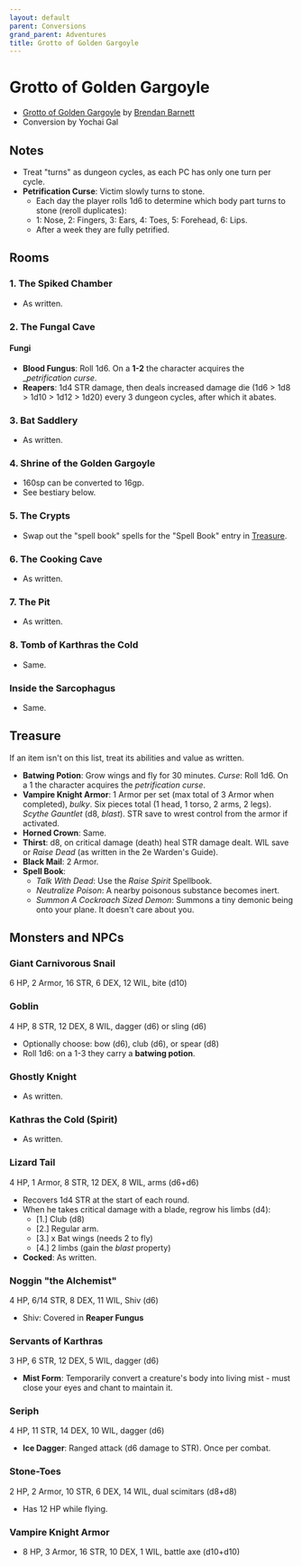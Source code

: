 ```yaml
---
layout: default
parent: Conversions
grand_parent: Adventures
title: Grotto of Golden Gargoyle
---
```


# Grotto of Golden Gargoyle

- [Grotto of Golden Gargoyle](https://pocket-sized-perils.itch.io/grotto-of) by [Brendan Barnett](https://dexsave.blogspot.com)
- Conversion by Yochai Gal

## Notes

- Treat "turns" as dungeon cycles, as each PC has only one turn per cycle.
- **Petrification Curse**: Victim slowly turns to stone. 
  - Each day the player rolls 1d6 to determine which body part turns to stone (reroll duplicates):  
  - 1: Nose, 2: Fingers, 3: Ears, 4: Toes, 5: Forehead, 6: Lips. 
  - After a week they are fully petrified.

## Rooms

### 1. The Spiked Chamber

- As written.

### 2. The Fungal Cave

#### Fungi

- **Blood Fungus**: Roll 1d6. On a **1-2** the character acquires the __petrification curse_.
- **Reapers**: 1d4 STR damage, then deals increased damage die (1d6 > 1d8 > 1d10 > 1d12 > 1d20) every 3 dungeon cycles, after which it abates.

### 3. Bat Saddlery

- As written.

### 4. Shrine of the Golden Gargoyle

- 160sp can be converted to 16gp.
- See bestiary below.

### 5. The Crypts

- Swap out the "spell book" spells for the "Spell Book" entry in [Treasure](#treasure).

### 6. The Cooking Cave

- As written.

### 7. The Pit

- As written.

### 8. Tomb of Karthras the Cold

- Same.

### Inside the Sarcophagus

- Same.

## Treasure

If an item isn't on this list, treat its abilities and value as written.

- **Batwing Potion**: Grow wings and fly for 30 minutes. _Curse_: Roll 1d6. On a 1 the character acquires the _petrification curse_.
- **Vampire Knight Armor**: 1 Armor per set (max total of 3 Armor when completed), _bulky_. Six pieces total (1 head, 1 torso, 2 arms, 2 legs). _Scythe Gauntlet_ (d8, _blast_). STR save to wrest control from the armor if activated.
- **Horned Crown**: Same.
- **Thirst**: d8, on critical damage (death) heal STR damage dealt. WIL save or _Raise Dead_ (as written in the 2e Warden's Guide). 
- **Black Mail**: 2 Armor.
- **Spell Book**:
  - _Talk With Dead_: Use the _Raise Spirit_ Spellbook.
  - _Neutralize Poison_: A nearby poisonous substance becomes inert.
  - _Summon A Cockroach Sized Demon_: Summons a tiny demonic being onto your plane. It doesn't care about you.

## Monsters and NPCs

### Giant Carnivorous Snail

6 HP, 2 Armor, 16 STR, 6 DEX, 12 WIL, bite (d10)

### Goblin

4 HP, 8 STR, 12 DEX, 8 WIL, dagger (d6) or sling (d6)

- Optionally choose: bow (d6), club (d6), or spear (d8)  
- Roll 1d6: on a 1-3 they carry a **batwing potion**.

### Ghostly Knight

- As written.

### Kathras the Cold (Spirit)

- As written.

### Lizard Tail

4 HP, 1 Armor, 8 STR, 12 DEX, 8 WIL, arms (d6+d6)
- Recovers 1d4 STR at the start of each round. 
- When he takes critical damage with a blade, regrow his limbs (d4):    
  - [1.] Club (d8)
  - [2.] Regular arm.
  - [3.] x Bat wings (needs 2 to fly)
  - [4.] 2 limbs (gain the _blast_ property)
- **Cocked**: As written. 

### Noggin "the Alchemist"

4 HP, 6/14 STR, 8 DEX, 11 WIL, Shiv (d6)
- Shiv: Covered in **Reaper Fungus**

### Servants of Karthras

3 HP, 6 STR, 12 DEX, 5 WIL, dagger (d6)

- **Mist Form**: Temporarily convert a creature's body into living mist - must close your eyes and chant to maintain it.

### Seriph

4 HP, 11 STR, 14 DEX, 10 WIL, dagger (d6)

- **Ice Dagger**: Ranged attack (d6 damage to STR). Once per combat.   

### Stone-Toes

2 HP, 2 Armor, 10 STR, 6 DEX, 14 WIL, dual scimitars (d8+d8)

- Has 12 HP while flying.

### Vampire Knight Armor

- 8 HP, 3 Armor, 16 STR, 10 DEX, 1 WIL, battle axe (d10+d10)